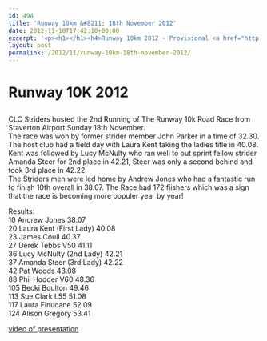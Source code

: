 ```yaml
---
id: 494
title: 'Runway 10km &#8211; 18th November 2012'
date: 2012-11-18T17:42:10+00:00
excerpt: '<p><h1></h1><h4>Runway 10km 2012 - Provisional <a href="http://www.clcstriders-runningclub.co.uk/images/documents/runway10k2012results.pdf" target="_blank" rel="nofollow">results</a>and photos from the race now available to view.</h4></p>'
layout: post
permalink: /2012/11/runway-10km-18th-november-2012/
---
```

# Runway 10K 2012</p> 

CLC Striders hosted the 2nd Running of The Runway 10k Road Race from Staverton Airport Sunday 18th November.  
The race was won by former strider member John Parker in a time of 32.30. The host club had a field day with Laura Kent taking the ladies title in 40.08. Kent was followed by Lucy McNulty who ran well to out sprint fellow strider Amanda Steer for 2nd place in 42.21, Steer was only a second behind and took 3rd place in 42.22.  
The Striders men were led home by Andrew Jones who had a fantastic run to finish 10th overall in 38.07. The Race had 172 fiishers which was a sign that the race is becoming more populer year by year!

Results:  
10 Andrew Jones 38.07  
20 Laura Kent (First Lady) 40.08  
23 James Coull 40.37  
27 Derek Tebbs V50 41.11  
36 Lucy McNulty (2nd Lady) 42.21  
37 Amanda Steer (3rd Lady) 42.22  
42 Pat Woods 43.08  
88 Phil Hodder V60 48.36  
105 Becki Boulton 49.46  
113 Sue Clark L55 51.08  
117 Laura Finucane 52.09  
124 Alison Gregory 53.41

<a href="http://youtu.be/J6KEdQtuYPM" target="_blank" rel="nofollow">video of presentation</a></p>